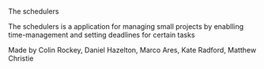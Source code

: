 The schedulers

The schedulers is a application for managing small projects by enablling time-management and setting deadlines for certain tasks

Made by Colin Rockey, Daniel Hazelton, Marco Ares, Kate Radford, Matthew Christie

